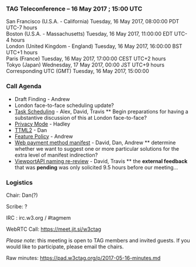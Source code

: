 ### TAG Teleconference – 16 May 2017 ; 15:00 UTC

San Francisco (U.S.A. - California)	Tuesday, 16 May 2017, 08:00:00	PDT	UTC-7 hours  
Boston (U.S.A. - Massachusetts)	Tuesday, 16 May 2017, 11:00:00	EDT	UTC-4 hours  
London (United Kingdom - England)	Tuesday, 16 May 2017, 16:00:00	BST	UTC+1 hours  
Paris (France)	Tuesday, 16 May 2017, 17:00:00	CEST	UTC+2 hours  
Tokyo (Japan)	Wednesday, 17 May 2017, 00:00	JST	UTC+9 hours  
Corresponding UTC (GMT)	Tuesday, 16 May 2017, 15:00:00	 

### Call Agenda

* Draft Finding - Andrew
* London face-to-face scheduling update?
* [Task Scheduling](https://github.com/w3ctag/design-reviews/issues/72) - Alex, David, Travis
** Begin preparations for having a substantive discussion of this at London face-to-face?
* [Privacy Mode](https://github.com/w3ctag/design-reviews/issues/101) - Hadley
* [TTML2](https://github.com/w3ctag/design-reviews/issues/138) - Dan
* [Feature Policy](https://github.com/w3ctag/design-reviews/issues/159) - Andrew
* [Web payment method manifest](https://github.com/w3ctag/design-reviews/issues/162) - David, Dan, Andrew
** determine whether we want to suggest one or more particular solutions for the extra level of manifest indirection?
* [ViewportAPI naming re-review](https://github.com/w3ctag/design-reviews/issues/172) - David, Travis
** the **external feedback** that was **pending** was only solicited 9.5 hours before our meeting...

### Logistics

Chair: Dan(?)

Scribe: ?

IRC : irc.w3.org / #tagmem

WebRTC Call: https://meet.jit.si/w3ctag

*Please note*: this meeting is open to TAG members and invited guests. If you would like to participate, please email the chairs.

Raw minutes: https://pad.w3ctag.org/p/2017-05-16-minutes.md
